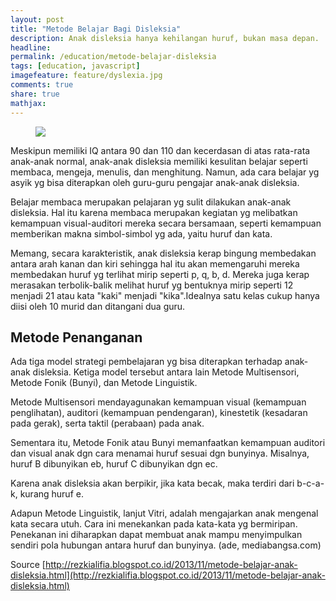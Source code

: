 ```yaml
---
layout: post
title: "Metode Belajar Bagi Disleksia"
description: Anak disleksia hanya kehilangan huruf, bukan masa depan.
headline: 
permalink: /education/metode-belajar-disleksia
tags: [education, javascript]
imagefeature: feature/dyslexia.jpg
comments: true
share: true
mathjax: 
---
```


<figure>
	<a href="https://ainiliyanamohdzailan.files.wordpress.com/2013/01/cropped-dis.jpg"><img src="https://ainiliyanamohdzailan.files.wordpress.com/2013/01/cropped-dis.jpg"></a>
</figure>

Meskipun memiliki IQ antara 90 dan 110 dan kecerdasan di atas rata-rata anak-anak normal, anak-anak disleksia memiliki kesulitan belajar seperti membaca, mengeja, menulis, dan menghitung. Namun, ada cara belajar yg asyik yg bisa diterapkan oleh guru-guru pengajar anak-anak disleksia.

Belajar membaca merupakan pelajaran yg sulit dilakukan anak-anak disleksia. Hal itu karena membaca merupakan kegiatan yg melibatkan kemampuan visual-auditori mereka secara bersamaan, seperti kemampuan memberikan makna simbol-simbol yg ada, yaitu huruf dan kata.

Memang, secara karakteristik, anak disleksia kerap bingung membedakan antara arah kanan dan kiri sehingga hal itu akan memengaruhi mereka membedakan huruf yg terlihat mirip seperti p, q, b, d. Mereka juga kerap merasakan terbolik-balik melihat huruf yg bentuknya mirip seperti 12 menjadi 21 atau kata "kaki" menjadi "kika".Idealnya satu kelas cukup hanya diisi oleh 10 murid dan ditangani dua guru.

## Metode Penanganan

Ada  tiga model strategi pembelajaran yg bisa diterapkan terhadap anak-anak disleksia. Ketiga model tersebut antara lain Metode Multisensori, Metode Fonik (Bunyi), dan Metode Linguistik.

Metode Multisensori mendayagunakan kemampuan visual (kemampuan penglihatan), auditori (kemampuan pendengaran), kinestetik (kesadaran pada gerak), serta taktil (perabaan) pada anak.

Sementara itu, Metode Fonik atau Bunyi memanfaatkan kemampuan auditori dan visual anak dgn cara menamai huruf sesuai dgn bunyinya. Misalnya, huruf B dibunyikan eb, huruf C dibunyikan dgn ec.

Karena anak disleksia akan berpikir, jika kata becak, maka terdiri dari b-c-a-k, kurang huruf e.

Adapun Metode Linguistik, lanjut Vitri, adalah mengajarkan anak mengenal kata secara utuh. Cara ini menekankan pada kata-kata yg bermiripan. Penekanan ini diharapkan dapat membuat anak mampu menyimpulkan sendiri pola hubungan antara huruf dan bunyinya. (ade, mediabangsa.com)


Source [http://rezkialifia.blogspot.co.id/2013/11/metode-belajar-anak-disleksia.html](http://rezkialifia.blogspot.co.id/2013/11/metode-belajar-anak-disleksia.html)
